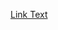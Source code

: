 <a href="[URL](https://inkbunny.net/traonguocdaday)https://inkbunny.net/traonguocdaday">Link Text</a>
